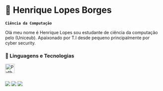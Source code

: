 # 👨 Henrique Lopes Borges

**`Ciência da Computação`**

Olá meu nome é Henrique Lopes sou estudante de ciência da computação pelo (Uniceub). Apaixonado por T.I desde pequeno principalmente por cyber security.
### 🤖 Linguagens e Tecnologias

<img 
    align="left" 
    alt="Python" 
    title="Python"
    width="30px" 
    style="padding-right: 10px;" 
    src="https://cdn.jsdelivr.net/gh/devicons/devicon@latest/icons/python/python-original.svg" 
/>

 ## ­

 <div> 
  <a href="https://www.instagram.com/061_henr1q/" target="_blank"><img src="https://img.shields.io/badge/-Instagram-%23E4405F?style=for-the-badge&logo=instagram&logoColor=white" target="_blank"></a> 
  <a href = "mailto:henriquelopesb@gmail.com"><img src="https://img.shields.io/badge/-Gmail-%23333?style=for-the-badge&logo=gmail&logoColor=white" target="_blank"></a>
  <a href="https://www.linkedin.com/in/henrique-lopes-borges-de-souza-81b3a232b/" target="_blank"><img src="https://img.shields.io/badge/-LinkedIn-%230077B5?style=for-the-badge&logo=linkedin&logoColor=white" target="_blank"></a> 
  
   </div>

<br/>
<br/>
